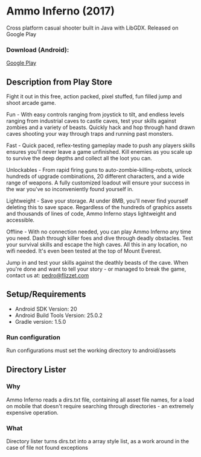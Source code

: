# Ammo Inferno (2017)
Cross platform casual shooter built in Java with LibGDX. Released on Google Play

### Download (Android):
[Google Play](https://play.google.com/store/apps/details?id=com.flizzet.main&hl=en_US)

## Description from Play Store
Fight it out in this free, action packed, pixel stuffed, fun filled jump and shoot arcade game.

Fun - 
With easy controls ranging from joystick to tilt, and endless levels ranging from industrial caves to castle caves, test your skills against zombies and a variety of beasts. Quickly hack and hop through hand drawn caves shooting your way through traps and running past monsters.

Fast - 
Quick paced, reflex-testing gameplay made to push any players skills ensures you'll never leave a game unfinished. Kill enemies as you scale up to survive the deep depths and collect all the loot you can.

Unlockables -
From rapid firing guns to auto-zombie-killing-robots, unlock hundreds of upgrade combinations, 20 different characters, and a wide range of weapons. A fully customized loadout will ensure your success in the war you've so inconveniently found yourself in.

Lightweight -
Save your storage. At under 8MB, you'll never find yourself deleting this to save space. Regardless of the hundreds of graphics assets and thousands of lines of code, Ammo Inferno stays lightweight and accessible.

Offline - 
With no connection needed, you can play Ammo Inferno any time you need. Dash through killer foes and dive through deadly obstacles. Test your survival skills and escape the high caves. All this in any location, no wifi needed. It's even been tested at the top of Mount Everest.

Jump in and test your skills against the deathly beasts of the cave.
When you're done and want to tell your story - or managed to break the game, contact us at:
pedro@flizzet.com

## Setup/Requirements
- Android SDK Version: 20
- Android Build Tools Version: 25.0.2
- Gradle version: 1.5.0

### Run configuration
Run configurations must set the working directory to android/assets

## Directory Lister
### Why
Ammo Inferno reads a dirs.txt file, containing all asset file names, for a load on mobile that doesn't require searching through directories - an extremely expensive operation.
### What
Directory lister turns dirs.txt into a array style list, as a work around in the case of file not found exceptions
